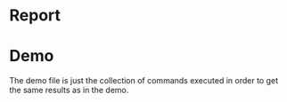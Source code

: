 # Report

# Demo
The demo file is just the collection of commands executed in order to get the same results as in the demo.
